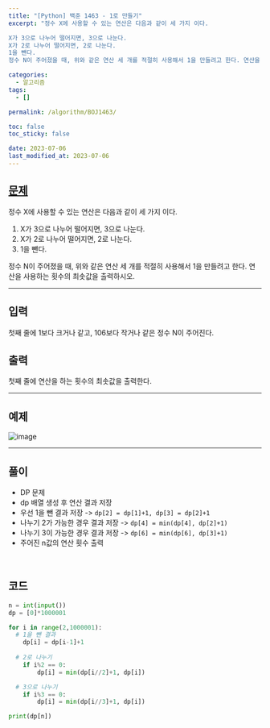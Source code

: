 ```yaml
---
title: "[Python] 백준 1463 - 1로 만들기"
excerpt: "정수 X에 사용할 수 있는 연산은 다음과 같이 세 가지 이다.

X가 3으로 나누어 떨어지면, 3으로 나눈다.
X가 2로 나누어 떨어지면, 2로 나눈다.
1을 뺀다.
정수 N이 주어졌을 때, 위와 같은 연산 세 개를 적절히 사용해서 1을 만들려고 한다. 연산을 사용하는 횟수의 최솟값을 출력하시오."

categories:
  - 알고리즘
tags:
  - []

permalink: /algorithm/BOJ1463/

toc: false
toc_sticky: false

date: 2023-07-06
last_modified_at: 2023-07-06
---
```


## [문제](https://www.acmicpc.net/problem/1463)

정수 X에 사용할 수 있는 연산은 다음과 같이 세 가지 이다.

1. X가 3으로 나누어 떨어지면, 3으로 나눈다.
2. X가 2로 나누어 떨어지면, 2로 나눈다.
3. 1을 뺀다.

정수 N이 주어졌을 때, 위와 같은 연산 세 개를 적절히 사용해서 1을 만들려고 한다. 연산을 사용하는 횟수의 최솟값을 출력하시오.

***

## 입력
첫째 줄에 1보다 크거나 같고, 106보다 작거나 같은 정수 N이 주어진다.

## 출력
첫째 줄에 연산을 하는 횟수의 최솟값을 출력한다.

***

## 예제
![image](https://github.com/JS042/cs231n/assets/84077022/f6ce82f3-d75c-473b-b069-07e956f132c2)

***

## 풀이
- DP 문제
- dp 배열 생성 후 연산 결과 저장
- 우선 1을 뺀 결과 저장 -> `dp[2] = dp[1]+1, dp[3] = dp[2]+1`
- 나누기 2가 가능한 경우 결과 저장 -> `dp[4] = min(dp[4], dp[2]+1)`
- 나누기 3이 가능한 경우 결과 저장 -> `dp[6] = min(dp[6], dp[3]+1)`
- 주어진 n값의 연산 횟수 출력

<br/>

## 코드

```python
n = int(input())
dp = [0]*1000001

for i in range(2,1000001):
  # 1을 뺀 결과
    dp[i] = dp[i-1]+1
  
  # 2로 나누기
    if i%2 == 0:
        dp[i] = min(dp[i//2]+1, dp[i])

  # 3으로 나누기
    if i%3 == 0:
        dp[i] = min(dp[i//3]+1, dp[i])

print(dp[n])
```